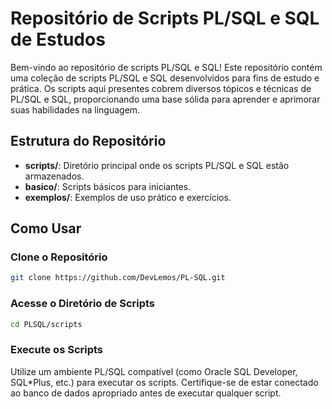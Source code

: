 <h1>Repositório de Scripts PL/SQL e SQL de Estudos</h1>

Bem-vindo ao repositório de scripts PL/SQL e SQL! Este repositório contém uma coleção de scripts PL/SQL e SQL desenvolvidos para fins de estudo e prática. Os scripts aqui presentes cobrem diversos tópicos e técnicas de PL/SQL e SQL, proporcionando uma base sólida para aprender e aprimorar suas habilidades na linguagem.

<h2>Estrutura do Repositório</h2>

- **scripts/**: Diretório principal onde os scripts PL/SQL e SQL estão armazenados.
- **basico/**: Scripts básicos para iniciantes.
- **exemplos/**: Exemplos de uso prático e exercícios.

<h2>Como Usar</h2>

<h3>Clone o Repositório</h3>

```bash
git clone https://github.com/DevLemos/PL-SQL.git
```

<h3>Acesse o Diretório de Scripts</h3>

```bash
cd PLSQL/scripts
```

<h3>Execute os Scripts</h3>

Utilize um ambiente PL/SQL compatível (como Oracle SQL Developer, SQL*Plus, etc.) para executar os scripts. Certifique-se de estar conectado ao banco de dados apropriado antes de executar qualquer script.
